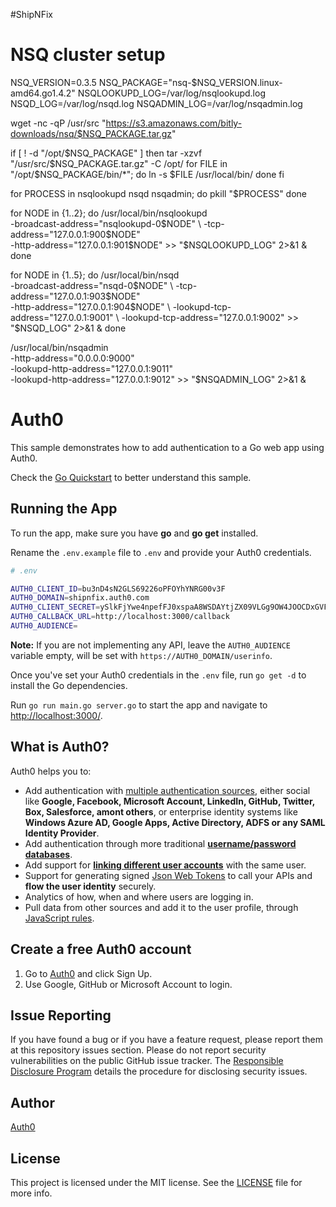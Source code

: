 #ShipNFix



# NSQ cluster setup


NSQ_VERSION=0.3.5
NSQ_PACKAGE="nsq-$NSQ_VERSION.linux-amd64.go1.4.2"
NSQLOOKUPD_LOG=/var/log/nsqlookupd.log
NSQD_LOG=/var/log/nsqd.log
NSQADMIN_LOG=/var/log/nsqadmin.log

wget -nc -qP /usr/src "https://s3.amazonaws.com/bitly-downloads/nsq/$NSQ_PACKAGE.tar.gz"

if [ ! -d "/opt/$NSQ_PACKAGE" ]
then
    tar -xzvf "/usr/src/$NSQ_PACKAGE.tar.gz" -C /opt/
    for FILE in "/opt/$NSQ_PACKAGE/bin/*";
    do
        ln -s $FILE /usr/local/bin/
    done
fi

for PROCESS in nsqlookupd nsqd nsqadmin;
do
    pkill "$PROCESS"
done

for NODE in {1..2};
do
    /usr/local/bin/nsqlookupd \
        -broadcast-address="nsqlookupd-0$NODE" \
        -tcp-address="127.0.0.1:900$NODE" \
        -http-address="127.0.0.1:901$NODE" >> "$NSQLOOKUPD_LOG" 2>&1 &
done

for NODE in {1..5};
do
    /usr/local/bin/nsqd \
        -broadcast-address="nsqd-0$NODE" \
        -tcp-address="127.0.0.1:903$NODE" \
        -http-address="127.0.0.1:904$NODE" \
        -lookupd-tcp-address="127.0.0.1:9001" \
        -lookupd-tcp-address="127.0.0.1:9002" >> "$NSQD_LOG" 2>&1 &
done

/usr/local/bin/nsqadmin \
    -http-address="0.0.0.0:9000" \
    -lookupd-http-address="127.0.0.1:9011" \
    -lookupd-http-address="127.0.0.1:9012" >> "$NSQADMIN_LOG" 2>&1 &






# Auth0

This sample demonstrates how to add authentication to a Go web app using Auth0.

Check the [Go Quickstart](https://auth0.com/docs/quickstart/webapp/golang) to better understand this sample.

## Running the App

To run the app, make sure you have **go** and **go get** installed.

Rename the `.env.example` file to `.env` and provide your Auth0 credentials.

```bash
# .env

AUTH0_CLIENT_ID=bu3nD4sN2GLS69226oPFOYhYNRG00v3F
AUTH0_DOMAIN=shipnfix.auth0.com
AUTH0_CLIENT_SECRET=ySlkFjYwe4npefFJ0xspaA8WSDAYtjZX09VLGg9OW4JOOCDxGVFCEVo55Ca38rHx
AUTH0_CALLBACK_URL=http://localhost:3000/callback
AUTH0_AUDIENCE=
```

__Note:__ If you are not implementing any API, leave the `AUTH0_AUDIENCE` variable empty, will be set with `https://AUTH0_DOMAIN/userinfo`.

Once you've set your Auth0 credentials in the `.env` file, run `go get -d` to install the Go dependencies.

Run `go run main.go server.go` to start the app and navigate to [http://localhost:3000/](http://localhost:3000/).

## What is Auth0?

Auth0 helps you to:

* Add authentication with [multiple authentication sources](https://docs.auth0.com/identityproviders), either social like **Google, Facebook, Microsoft Account, LinkedIn, GitHub, Twitter, Box, Salesforce, amont others**, or enterprise identity systems like **Windows Azure AD, Google Apps, Active Directory, ADFS or any SAML Identity Provider**.
* Add authentication through more traditional **[username/password databases](https://docs.auth0.com/mysql-connection-tutorial)**.
* Add support for **[linking different user accounts](https://docs.auth0.com/link-accounts)** with the same user.
* Support for generating signed [Json Web Tokens](https://docs.auth0.com/jwt) to call your APIs and **flow the user identity** securely.
* Analytics of how, when and where users are logging in.
* Pull data from other sources and add it to the user profile, through [JavaScript rules](https://docs.auth0.com/rules).

## Create a free Auth0 account

1. Go to [Auth0](https://auth0.com/signup) and click Sign Up.
2. Use Google, GitHub or Microsoft Account to login.

## Issue Reporting

If you have found a bug or if you have a feature request, please report them at this repository issues section. Please do not report security vulnerabilities on the public GitHub issue tracker. The [Responsible Disclosure Program](https://auth0.com/whitehat) details the procedure for disclosing security issues.

## Author

[Auth0](auth0.com)

## License

This project is licensed under the MIT license. See the [LICENSE](LICENSE.txt) file for more info.
